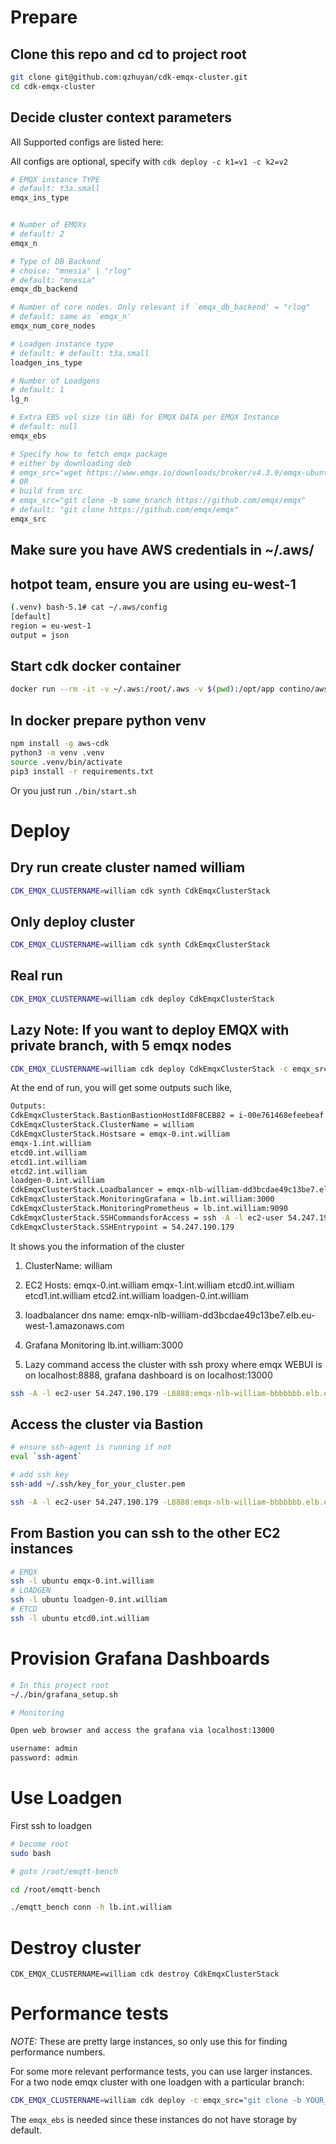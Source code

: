 # Prepare

## Clone this repo and cd to project root
```bash
git clone git@github.com:qzhuyan/cdk-emqx-cluster.git
cd cdk-emqx-cluster
```
## Decide cluster context parameters

All Supported configs are listed here:

All configs are optional, specify with `cdk deploy -c k1=v1 -c k2=v2`

```bash
# EMQX instance TYPE
# default: t3a.small
emqx_ins_type


# Number of EMQXs
# default: 2
emqx_n

# Type of DB Backend
# choice: "mnesia" | "rlog"
# default: "mnesia"
emqx_db_backend

# Number of core nodes. Only relevant if `emqx_db_backend' = "rlog"
# default: same as `emqx_n'
emqx_num_core_nodes

# Loadgen instance type
# default: # default: t3a.small
loadgen_ins_type

# Number of Loadgens
# default: 1
lg_n

# Extra EBS vol size (in GB) for EMQX DATA per EMQX Instance
# default: null
emqx_ebs

# Specify how to fetch emqx package
# either by downloading deb
# emqx_src="wget https://www.emqx.io/downloads/broker/v4.3.0/emqx-ubuntu20.04-4.3.0-amd64.deb"
# OR
# build from src
# emqx_src="git clone -b some_branch https://github.com/emqx/emqx"
# default: "git clone https://github.com/emqx/emqx"
emqx_src
```

## Make sure you have AWS credentials in ~/.aws/

## hotpot team, ensure you are using eu-west-1
``` bash
(.venv) bash-5.1# cat ~/.aws/config
[default]
region = eu-west-1
output = json
```

## Start cdk docker container

``` bash
docker run --rm -it -v ~/.aws:/root/.aws -v $(pwd):/opt/app contino/aws-cdk bash

```

## In docker prepare python venv

```bash
npm install -g aws-cdk
python3 -m venv .venv
source .venv/bin/activate
pip3 install -r requirements.txt

```

Or you just run `./bin/start.sh`

# Deploy
## Dry run create cluster named william

```bash
CDK_EMQX_CLUSTERNAME=william cdk synth CdkEmqxClusterStack
```

## Only deploy cluster
```bash
CDK_EMQX_CLUSTERNAME=william cdk synth CdkEmqxClusterStack
```

## Real run
```bash
CDK_EMQX_CLUSTERNAME=william cdk deploy CdkEmqxClusterStack
```

## Lazy Note: If you want to deploy EMQX with private branch, with 5 emqx nodes
```bash
CDK_EMQX_CLUSTERNAME=william cdk deploy CdkEmqxClusterStack -c emqx_src="git clone -b your_branch https://github.com/emqx/emqx" -c emqx_n=5
```

At the end of run, you will get some outputs such like,

```bash
Outputs:
CdkEmqxClusterStack.BastionBastionHostId8F8CEB82 = i-00e761468efeebeaf
CdkEmqxClusterStack.ClusterName = william
CdkEmqxClusterStack.Hostsare = emqx-0.int.william
emqx-1.int.william
etcd0.int.william
etcd1.int.william
etcd2.int.william
loadgen-0.int.william
CdkEmqxClusterStack.Loadbalancer = emqx-nlb-william-dd3bcdae49c13be7.elb.eu-west-1.amazonaws.com
CdkEmqxClusterStack.MonitoringGrafana = lb.int.william:3000
CdkEmqxClusterStack.MonitoringPrometheus = lb.int.william:9090
CdkEmqxClusterStack.SSHCommandsforAccess = ssh -A -l ec2-user 54.247.190.179 -L8888:emqx-nlb-william-bbbbbbb.elb.eu-west-1.amazonaws.com:80 -L 9999:lb.int.william:80 -L 13000:lb.int.william:3000
CdkEmqxClusterStack.SSHEntrypoint = 54.247.190.179
```
It shows you the information of the cluster

1. ClusterName: william
1. EC2 Hosts:
  emqx-0.int.william
  emqx-1.int.william
  etcd0.int.william
  etcd1.int.william
  etcd2.int.william
  loadgen-0.int.william
1. loadbalancer dns name:
  emqx-nlb-william-dd3bcdae49c13be7.elb.eu-west-1.amazonaws.com

1. Grafana Monitoring
  lb.int.william:3000

1. Lazy command access the cluster with ssh proxy
   where emqx WEBUI is on localhost:8888, grafana dashboard is on localhost:13000
```bash
ssh -A -l ec2-user 54.247.190.179 -L8888:emqx-nlb-william-bbbbbbb.elb.eu-west-1.amazonaws.com:80 -L 9999:lb.int.william:80 -L 13000:lb.int.william:3000
```

## Access the cluster via Bastion
```bash
# ensure ssh-agent is running if not
eval `ssh-agent`

# add ssh key
ssh-add ~/.ssh/key_for_your_cluster.pem
```

```bash
ssh -A -l ec2-user 54.247.190.179 -L8888:emqx-nlb-william-bbbbbbb.elb.eu-west-1.amazonaws.com:80 -L 9999:lb.int.william:80 -L 13000:lb.int.william:3000
```
## From Bastion you can ssh to the other EC2 instances

``` bash
# EMQX
ssh -l ubuntu emqx-0.int.william
# LOADGEN
ssh -l ubuntu loadgen-0.int.william
# ETCD
ssh -l ubuntu etcd0.int.william
```

# Provision Grafana Dashboards

```bash
# In this project root
~/./bin/grafana_setup.sh

# Monitoring

Open web browser and access the grafana via localhost:13000

username: admin
password: admin
```

# Use Loadgen

First ssh to loadgen

``` bash
# become root
sudo bash

# goto /root/emqtt-bench

cd /root/emqtt-bench

./emqtt_bench conn -h lb.int.william

```

# Destroy cluster
```
CDK_EMQX_CLUSTERNAME=william cdk destroy CdkEmqxClusterStack

```

# Performance tests
*NOTE:* These are pretty large instances, so only use this for finding performance numbers.

For some more relevant performance tests, you can use larger instances. For a two node emqx cluster with one loadgen with a particular branch:
```bash
CDK_EMQX_CLUSTERNAME=william cdk deploy -c emqx_src="git clone -b YOUR_BRANCH https://github.com/emqx/emqx" -c emqx_n=2 -c emqx_ins_type="m5.2xlarge" -c loadgen_ins_type="m5n.xlarge" -c emqx_eb=20

```
The `emqx_ebs` is needed since these instances do not have storage by default.
